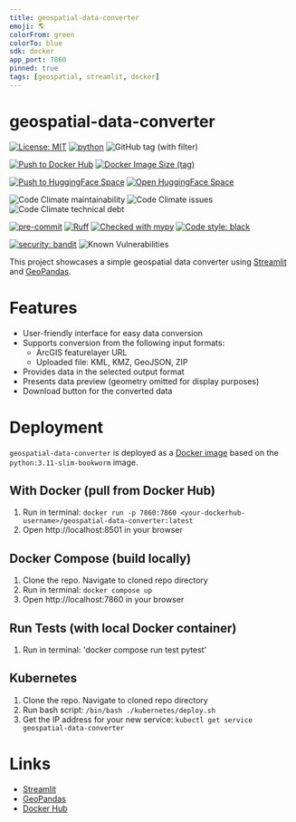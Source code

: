 ```yaml
---
title: geospatial-data-converter
emoji: 🌎
colorFrom: green
colorTo: blue
sdk: docker
app_port: 7860
pinned: true
tags: [geospatial, streamlit, docker]
---
```


# geospatial-data-converter

[![License: MIT](https://img.shields.io/badge/License-MIT-yellow.svg)](https://opensource.org/licenses/MIT)
[![python](https://img.shields.io/badge/Python-3.11-3776AB.svg?style=flat&logo=python&logoColor=white)](https://www.python.org)
![GitHub tag (with filter)](https://img.shields.io/github/v/tag/joshuasundance-swca/geospatial-data-converter)

[![Push to Docker Hub](https://github.com/joshuasundance-swca/geospatial-data-converter/actions/workflows/docker-hub.yml/badge.svg)](https://github.com/joshuasundance-swca/geospatial-data-converter/actions/workflows/docker-hub.yml)
[![Docker Image Size (tag)](https://img.shields.io/docker/image-size/joshuasundance/geospatial-data-converter/latest)](https://hub.docker.com/r/joshuasundance/geospatial-data-converter)

[![Push to HuggingFace Space](https://github.com/joshuasundance-swca/geospatial-data-converter/actions/workflows/hf-space.yml/badge.svg)](https://github.com/joshuasundance-swca/geospatial-data-converter/actions/workflows/hf-space.yml)
[![Open HuggingFace Space](https://huggingface.co/datasets/huggingface/badges/raw/main/open-in-hf-spaces-sm.svg)](https://huggingface.co/spaces/joshuasundance/geospatial-data-converter)

![Code Climate maintainability](https://img.shields.io/codeclimate/maintainability/joshuasundance-swca/geospatial-data-converter)
![Code Climate issues](https://img.shields.io/codeclimate/issues/joshuasundance-swca/geospatial-data-converter)
![Code Climate technical debt](https://img.shields.io/codeclimate/tech-debt/joshuasundance-swca/geospatial-data-converter)

[![pre-commit](https://img.shields.io/badge/pre--commit-enabled-brightgreen?logo=pre-commit&logoColor=white)](https://github.com/pre-commit/pre-commit)
[![Ruff](https://img.shields.io/endpoint?url=https://raw.githubusercontent.com/charliermarsh/ruff/main/assets/badge/v1.json)](https://github.com/charliermarsh/ruff)
[![Checked with mypy](http://www.mypy-lang.org/static/mypy_badge.svg)](http://mypy-lang.org/)
[![Code style: black](https://img.shields.io/badge/code%20style-black-000000.svg)](https://github.com/psf/black)

[![security: bandit](https://img.shields.io/badge/security-bandit-yellow.svg)](https://github.com/PyCQA/bandit)
![Known Vulnerabilities](https://snyk.io/test/github/joshuasundance-swca/geospatial-data-converter/badge.svg)

This project showcases a simple geospatial data converter using [Streamlit](https://streamlit.io) and [GeoPandas](https://geopandas.org/).

# Features
- User-friendly interface for easy data conversion
- Supports conversion from the following input formats:
  - ArcGIS featurelayer URL
  - Uploaded file: KML, KMZ, GeoJSON, ZIP
- Provides data in the selected output format
- Presents data preview (geometry omitted for display purposes)
- Download button for the converted data

# Deployment
`geospatial-data-converter` is deployed as a [Docker image](https://hub.docker.com/r/<your-dockerhub-username>/geospatial-data-converter) based on the `python:3.11-slim-bookworm` image.

## With Docker (pull from Docker Hub)
1. Run in terminal:
`docker run -p 7860:7860 <your-dockerhub-username>/geospatial-data-converter:latest`
2. Open http://localhost:8501 in your browser

## Docker Compose (build locally)
1. Clone the repo. Navigate to cloned repo directory
2. Run in terminal: `docker compose up`
3. Open http://localhost:7860 in your browser

## Run Tests (with local Docker container)
1. Run in terminal: 'docker compose run test pytest'

## Kubernetes
1. Clone the repo. Navigate to cloned repo directory
2. Run bash script: `/bin/bash ./kubernetes/deploy.sh`
3. Get the IP address for your new service: `kubectl get service geospatial-data-converter`

# Links
- [Streamlit](https://streamlit.io)
- [GeoPandas](https://geopandas.org/)
- [Docker Hub](https://hub.docker.com/)
